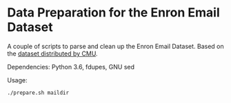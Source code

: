# Data Preparation for the Enron Email Dataset

A couple of scripts to parse and clean up the Enron Email Dataset. Based on the [dataset distributed by CMU](https://www.cs.cmu.edu/~./enron/).

Dependencies: Python 3.6, fdupes, GNU sed

Usage:
```shell
./prepare.sh maildir
```
